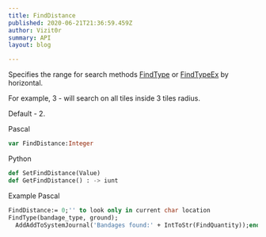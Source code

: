 ```yaml
---
title: FindDistance
published: 2020-06-21T21:36:59.459Z
author: Vizit0r
summary: API
layout: blog

---
```


 

Specifies the range for search methods [FindType](../FindType) or [FindTypeEx](../FindTypeEx) by horizontal.

For example, 3 - will search on all tiles inside 3 tiles radius.

Default - 2.


Pascal

```pascal
var FindDistance:Integer
```



Python
```python
def SetFindDistance(Value)
def GetFindDistance() : -> iunt

```


Example Pascal
```pascal
FindDistance:= 0;'' to look only in current char location
FindType(bandage_type, ground);
  AddAddToSystemJournal('Bandages found:' + IntToStr(FindQuantity));end.
```